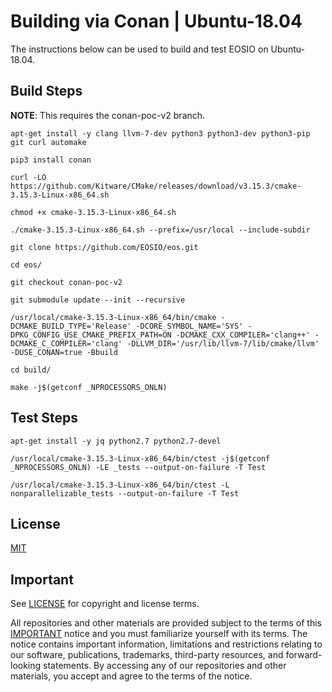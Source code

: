 # Building via Conan | Ubuntu-18.04

The instructions below can be used to build and test EOSIO on Ubuntu-18.04.

## Build Steps

**NOTE**: This requires the conan-poc-v2 branch.

```
apt-get install -y clang llvm-7-dev python3 python3-dev python3-pip git curl automake 

pip3 install conan

curl -LO https://github.com/Kitware/CMake/releases/download/v3.15.3/cmake-3.15.3-Linux-x86_64.sh

chmod +x cmake-3.15.3-Linux-x86_64.sh

./cmake-3.15.3-Linux-x86_64.sh --prefix=/usr/local --include-subdir

git clone https://github.com/EOSIO/eos.git

cd eos/

git checkout conan-poc-v2

git submodule update --init --recursive

/usr/local/cmake-3.15.3-Linux-x86_64/bin/cmake -DCMAKE_BUILD_TYPE='Release' -DCORE_SYMBOL_NAME='SYS' -DPKG_CONFIG_USE_CMAKE_PREFIX_PATH=ON -DCMAKE_CXX_COMPILER='clang++' -DCMAKE_C_COMPILER='clang' -DLLVM_DIR='/usr/lib/llvm-7/lib/cmake/llvm' -DUSE_CONAN=true -Bbuild

cd build/

make -j$(getconf _NPROCESSORS_ONLN)
```
## Test Steps

```
apt-get install -y jq python2.7 python2.7-devel

/usr/local/cmake-3.15.3-Linux-x86_64/bin/ctest -j$(getconf _NPROCESSORS_ONLN) -LE _tests --output-on-failure -T Test

/usr/local/cmake-3.15.3-Linux-x86_64/bin/ctest -L nonparallelizable_tests --output-on-failure -T Test
```

## License

[MIT](../LICENSE)

## Important

See [LICENSE](../LICENSE) for copyright and license terms.

All repositories and other materials are provided subject to the terms of this [IMPORTANT](../IMPORTANT.md) notice and you must familiarize yourself with its terms.  The notice contains important information, limitations and restrictions relating to our software, publications, trademarks, third-party resources, and forward-looking statements.  By accessing any of our repositories and other materials, you accept and agree to the terms of the notice.
